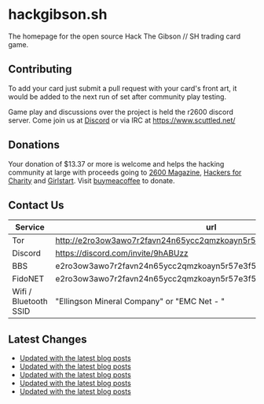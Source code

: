 # hackgibson.sh
The homepage for the open source Hack The Gibson // SH trading card game.


## Contributing

To add your card just submit a pull request with your card's front art, it would be added to the next run of set after community play testing.

Game play and discussions over the project is held the r2600 discord server. Come join us at [Discord](https://discord.com/invite/9hABUzz) or via IRC at https://www.scuttled.net/


## Donations

Your donation of $13.37 or more is welcome and helps the hacking community at large with proceeds going to [2600 Magazine](https://2600.com/), [Hackers for Charity](https://hackersforcharity.org) and [Girlstart](https://girlstart.org).  Visit [buymeacoffee](https://www.buymeacoffee.com/hackgibson.sh) to donate.


## Contact Us

Service | url
-|-
Tor | http://e2ro3ow3awo7r2favn24n65ycc2qmzkoayn5r57e3f56nvjwdcgg32ad.onion
Discord | https://discord.com/invite/9hABUzz
BBS | e2ro3ow3awo7r2favn24n65ycc2qmzkoayn5r57e3f56nvjwdcgg32ad.onion:23
FidoNET | e2ro3ow3awo7r2favn24n65ycc2qmzkoayn5r57e3f56nvjwdcgg32ad.onion:24554
Wifi / Bluetooth SSID | "Ellingson Mineral Company" or "EMC Net - <fidonet address>"

## Latest Changes
<!-- BLOG-POST-LIST:START -->
- [Updated with the latest blog posts](https://github.com/DFW2600/hackgibson.sh/commit/e7e2e4e615b695dc78d2b4d7fa491eeb8ac39fb4)
- [Updated with the latest blog posts](https://github.com/DFW2600/hackgibson.sh/commit/022a61eceb7ae7a41d738030c7518c11f16b7519)
- [Updated with the latest blog posts](https://github.com/DFW2600/hackgibson.sh/commit/1751242876c1f7d720f3daa1404db7e27f495819)
- [Updated with the latest blog posts](https://github.com/DFW2600/hackgibson.sh/commit/53dd609242549f2ede7a04683792cf373bb759e7)
- [Updated with the latest blog posts](https://github.com/DFW2600/hackgibson.sh/commit/583b4aec8b19f8e23e6d19ac72198e092fcd2688)
<!-- BLOG-POST-LIST:END -->
